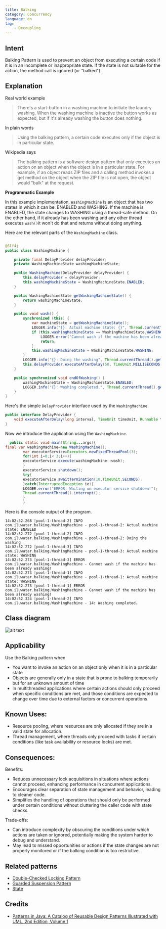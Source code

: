 ```yaml
---
title: Balking
category: Concurrency
language: en
tag:
    - Decoupling
---
```


## Intent

Balking Pattern is used to prevent an object from executing a certain code if it is in an incomplete or inappropriate state. If the state is not suitable for the action, the method call is ignored (or "balked").

## Explanation

Real world example

> There's a start-button in a washing machine to initiate the laundry washing. When the washing machine is inactive the button works as expected, but if it's already washing the button does nothing.

In plain words

> Using the balking pattern, a certain code executes only if the object is in particular state.

Wikipedia says

> The balking pattern is a software design pattern that only executes an action on an object when the object is in a particular state. For example, if an object reads ZIP files and a calling method invokes a get method on the object when the ZIP file is not open, the object would "balk" at the request.

**Programmatic Example**

In this example implementation, `WashingMachine` is an object that has two states in which it can be: ENABLED and WASHING. If the machine is ENABLED, the state changes to WASHING using a thread-safe method. On the other hand, if it already has been washing and any other thread executes `wash()`it won't do that and returns without doing anything.

Here are the relevant parts of the `WashingMachine` class.

```java

@Slf4j
public class WashingMachine {

    private final DelayProvider delayProvider;
    private WashingMachineState washingMachineState;

    public WashingMachine(DelayProvider delayProvider) {
        this.delayProvider = delayProvider;
        this.washingMachineState = WashingMachineState.ENABLED;
    }

    public WashingMachineState getWashingMachineState() {
        return washingMachineState;
    }

    public void wash() {
        synchronized (this) {
            var machineState = getWashingMachineState();
            LOGGER.info("{}: Actual machine state: {}", Thread.currentThread().getName(), machineState);
            if (this.washingMachineState == WashingMachineState.WASHING) {
                LOGGER.error("Cannot wash if the machine has been already washing!");
                return;
            }
            this.washingMachineState = WashingMachineState.WASHING;
        }
        LOGGER.info("{}: Doing the washing", Thread.currentThread().getName());
        this.delayProvider.executeAfterDelay(50, TimeUnit.MILLISECONDS, this::endOfWashing);
    }

    public synchronized void endOfWashing() {
        washingMachineState = WashingMachineState.ENABLED;
        LOGGER.info("{}: Washing completed.", Thread.currentThread().getId());
    }
}
```

Here's the simple `DelayProvider` interface used by the `WashingMachine`.

```java
public interface DelayProvider {
    void executeAfterDelay(long interval, TimeUnit timeUnit, Runnable task);
}
```

Now we introduce the application using the `WashingMachine`.

```java
  public static void main(String...args){
final var washingMachine=new WashingMachine();
        var executorService=Executors.newFixedThreadPool(3);
        for(int i=0;i< 3;i++){
        executorService.execute(washingMachine::wash);
        }
        executorService.shutdown();
        try{
        executorService.awaitTermination(10,TimeUnit.SECONDS);
        }catch(InterruptedException ie){
        LOGGER.error("ERROR: Waiting on executor service shutdown!");
        Thread.currentThread().interrupt();
        }
        }
```

Here is the console output of the program.

```
14:02:52.268 [pool-1-thread-2] INFO com.iluwatar.balking.WashingMachine - pool-1-thread-2: Actual machine state: ENABLED
14:02:52.272 [pool-1-thread-2] INFO com.iluwatar.balking.WashingMachine - pool-1-thread-2: Doing the washing
14:02:52.272 [pool-1-thread-3] INFO com.iluwatar.balking.WashingMachine - pool-1-thread-3: Actual machine state: WASHING
14:02:52.273 [pool-1-thread-3] ERROR com.iluwatar.balking.WashingMachine - Cannot wash if the machine has been already washing!
14:02:52.273 [pool-1-thread-1] INFO com.iluwatar.balking.WashingMachine - pool-1-thread-1: Actual machine state: WASHING
14:02:52.273 [pool-1-thread-1] ERROR com.iluwatar.balking.WashingMachine - Cannot wash if the machine has been already washing!
14:02:52.324 [pool-1-thread-2] INFO com.iluwatar.balking.WashingMachine - 14: Washing completed.
```

## Class diagram

![alt text](./etc/balking.png "Balking")

## Applicability

Use the Balking pattern when

* You want to invoke an action on an object only when it is in a particular state
* Objects are generally only in a state that is prone to balking temporarily but for an unknown amount of time
* In multithreaded applications where certain actions should only proceed when specific conditions are met, and those conditions are expected to change over time due to external factors or concurrent operations.

## Known Uses:

* Resource pooling, where resources are only allocated if they are in a valid state for allocation.
* Thread management, where threads only proceed with tasks if certain conditions (like task availability or resource locks) are met.

## Consequences:

Benefits:

* Reduces unnecessary lock acquisitions in situations where actions cannot proceed, enhancing performance in concurrent applications.
* Encourages clear separation of state management and behavior, leading to cleaner code.
* Simplifies the handling of operations that should only be performed under certain conditions without cluttering the caller code with state checks.

Trade-offs:

* Can introduce complexity by obscuring the conditions under which actions are taken or ignored, potentially making the system harder to debug and understand.
* May lead to missed opportunities or actions if the state changes are not properly monitored or if the balking condition is too restrictive.

## Related patterns

* [Double-Checked Locking Pattern](https://java-design-patterns.com/patterns/double-checked-locking/)
* [Guarded Suspension Pattern](https://java-design-patterns.com/patterns/guarded-suspension/)
* [State](https://java-design-patterns.com/patterns/state/)

## Credits

* [Patterns in Java: A Catalog of Reusable Design Patterns Illustrated with UML, 2nd Edition, Volume 1](https://www.amazon.com/gp/product/0471227293/ref=as_li_qf_asin_il_tl?ie=UTF8&tag=javadesignpat-20&creative=9325&linkCode=as2&creativeASIN=0471227293&linkId=0e39a59ffaab93fb476036fecb637b99)
